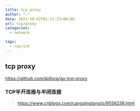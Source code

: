 ```yaml
---
title: tcp proxy
author: "-"
date: 2021-10-02T01:27:23+00:00
url: tcp/proxy
categories:
  - network

tags:
  - reprint
---
```

## tcp proxy

https://github.com/jpillora/go-tcp-proxy

### TCP半开连接与半闭连接

>https://www.cnblogs.com/cangqinglang/p/9558236.html

